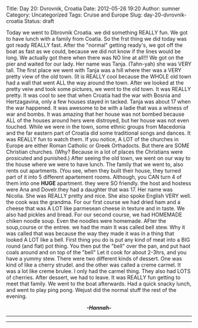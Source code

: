 Title: Day 20: Dvrovnik, Croatia
Date: 2012-05-26 19:20
Author: sumner
Category: Uncategorized
Tags: Cruise and Europe
Slug: day-20-dvrovnik-croatia
Status: draft

Today we went to Dbrovnik Croatia. we did something REALLY fun. We got
to have lunch with a family from Coatia. So the frst thing we did today
was got ready REALLY fast. After the "normal" getting ready's, we got
off the boat as fast as we could, because we did not know if the lines
would be long. We actually got there when there was NO line at all!!! We
got on the pier and waited for our lady. Her name was Tanja. (Tahn-yah)
she was VERY tall. The first place we went with Tanja was a hill where
ther was a VERY pretty view of the old town. (It is REALLY cool because
the WHOLE old town had a wall that went ALL the way around the town.
After we looked at the pretty veiw and took some pictures, we went to
the old town. It was REALLY pretty. It was cool to see that when Croatia
had the war with Bosnia and Hertzagavina, only a few houses stayed in
tacked. Tanja was about 17 when the war happened. It was awesome to be
with a ladie that was a witness of war and bombs. It was amazing that
her house was not bombed because ALL of the houses around hers were
distroyed, but her house was not even touched. While we were in the
town, some ethnic groups from Macedonia and the far eastern part of
Croatia did some traditional songs and dances. It was REALLY fun to
watch them. If you notice, A LOT of the churches in Europe are either
Roman Catholic or Greek Orthadocts. But there are SOME Christian
churches. (Why? Because in a lot of places the Christians were
prosicuted and punished.) After seeing the old town, we went on our way
to the house where we were to have lunch. The family that we went to,
also rents out apartments. (You see, when they built their house, they
turned part of it into 5 different apartement rooms. Although, you CAN
turn 4 of them into one **HUGE** apartment. they were SO friendly. the
host and hostess were Ana and Dovelr.they had a daughter that was 17.
Her name was Nicolia. She was REALLY pretty and nice. She also spoke
English VERY well. the cook was the grandma. For our first course we had
dried ham and a cheese that was A LOT like parmesean cheese in texture
and in taste. We also had pickles and bread. For our second course, we
had HOMEMADE chiken noodle soup. Even the noodles were homemade. AFter
the soup,course or the entree. we had the main It was called bell stew.
Why it was called that was because the way they made it was in a thing
that looked A LOT like a bell. First thing you do is put any kind of
meat into a BIG round (and flat) pot thing. You then put the "bell" over
the pan, and put haot coals around and on top of the "bell" Let it cook
for about 2-3hrs, and you have a yummy stew. There were two different
kinds of dessert. One was kind of like a cherry strudel. and the other
was called a creme carmel. It was a lot like creme brulee. I only had
the carmel thing. They also had LOTS of cherries. After dessert, we had
to leave. It was REALLY fun getting to meet that family. We went to the
boat afterwards. Had a quick snacky lunch, and went to play ping pong.
Wejust did the normal stuff the rest of the evening.

  

<div align="CENTER">

***-Hannah-***

</div>

***  
***
